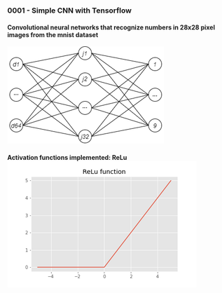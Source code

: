 <h3>0001 - Simple CNN with Tensorflow</h3>

<h4>Convolutional neural networks that recognize numbers in 28x28 pixel images from the mnist dataset</h4>

<img src = "images/0001.png">

<h4>Activation functions implemented: 
      ReLu
<img src = "images/ReLu Function.png">
</h4>
